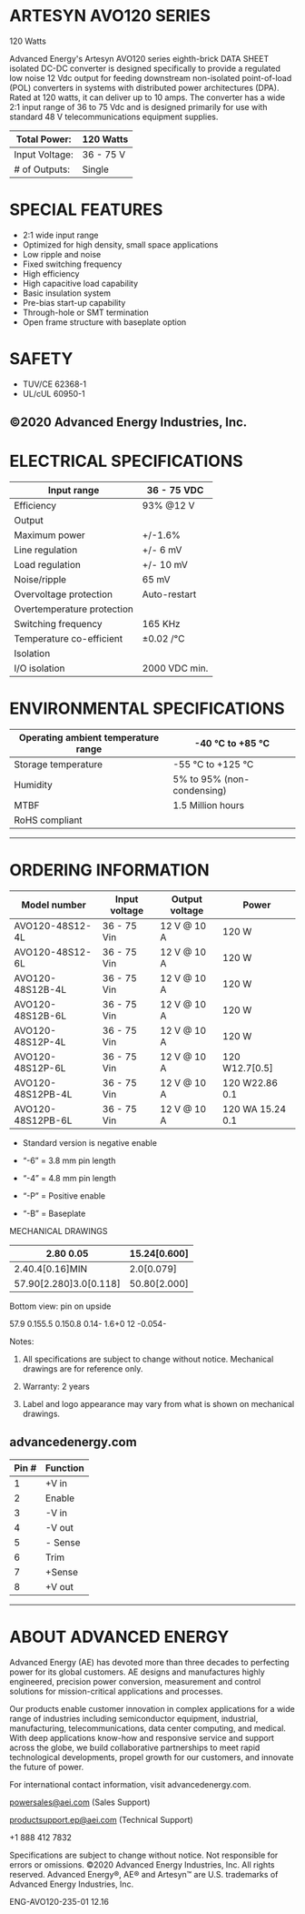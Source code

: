 # ARTESYN AVO120 SERIES

120 Watts

Advanced Energy's Artesyn AVO120 series eighth-brick DATA SHEET isolated DC-DC converter is designed specifically to provide a regulated low noise 12 Vdc output for feeding downstream non-isolated point-of-load (POL) converters in systems with distributed power architectures (DPA). Rated at 120 watts, it can deliver up to 10 amps. The converter has a wide 2:1 input range of 36 to 75 Vdc and is designed primarily for use with standard 48 V telecommunications equipment supplies.

|Total Power:|120 Watts|
|---|---|
|Input Voltage:|36 - 75 V|
|# of Outputs:|Single|

# SPECIAL FEATURES

- 2:1 wide input range
- Optimized for high density, small space applications
- Low ripple and noise
- Fixed switching frequency
- High efficiency
- High capacitive load capability
- Basic insulation system
- Pre-bias start-up capability
- Through-hole or SMT termination
- Open frame structure with baseplate option

# SAFETY

- TUV/CE 62368-1
- UL/cUL 60950-1

©2020 Advanced Energy Industries, Inc.
---
# ELECTRICAL SPECIFICATIONS

|Input range|36 - 75 VDC|
|---|---|
|Efficiency|93% @12 V|
|Output| |
|Maximum power|+/-1.6%|
|Line regulation|+/- 6 mV|
|Load regulation|+/- 10 mV|
|Noise/ripple|65 mV|
|Overvoltage protection|Auto-restart|
|Overtemperature protection| |
|Switching frequency|165 KHz|
|Temperature co-efficient|±0.02 /°C|
|Isolation| |
|I/O isolation|2000 VDC min.|

# ENVIRONMENTAL SPECIFICATIONS

|Operating ambient temperature range|-40 °C to +85 °C|
|---|---|
|Storage temperature|-55 °C to +125 °C|
|Humidity|5% to 95% (non-condensing)|
|MTBF|1.5 Million hours|
|RoHS compliant| |
---
# ORDERING INFORMATION

|Model number|Input voltage|Output voltage|Power|
|---|---|---|---|
|AVO120-48S12-4L|36 - 75 Vin|12 V @ 10 A|120 W|
|AVO120-48S12-6L|36 - 75 Vin|12 V @ 10 A|120 W|
|AVO120-48S12B-4L|36 - 75 Vin|12 V @ 10 A|120 W|
|AVO120-48S12B-6L|36 - 75 Vin|12 V @ 10 A|120 W|
|AVO120-48S12P-4L|36 - 75 Vin|12 V @ 10 A|120 W|
|AVO120-48S12P-6L|36 - 75 Vin|12 V @ 10 A|120 W12.7[0.5]|
|AVO120-48S12PB-4L|36 - 75 Vin|12 V @ 10 A|120 W22.86 0.1|
|AVO120-48S12PB-6L|36 - 75 Vin|12 V @ 10 A|120 WA 15.24 0.1|

- Standard version is negative enable

- “-6” = 3.8 mm pin length

- “-4” = 4.8 mm pin length

- “-P” = Positive enable

- “-B” = Baseplate

MECHANICAL DRAWINGS

|2.80 0.05|15.24[0.600]|
|---|---|
|2.40.4[0.16]MIN|2.0[0.079]|
|57.90[2.280]3.0[0.118]|50.80[2.000]|

Bottom view: pin on upside

57.9   0.155.5   0.150.8   0.14-  1.6+0 12  -0.054-

Notes:

1. All specifications are subject to change without notice. Mechanical drawings are for reference only.

2. Warranty: 2 years

3. Label and logo appearance may vary from what is shown on mechanical drawings.

advancedenergy.com
---
|Pin #|Function|
|---|---|
|1|+V in|
|2|Enable|
|3|-V in|
|4|-V out|
|5|- Sense|
|6|Trim|
|7|+Sense|
|8|+V out|
---
# ABOUT ADVANCED ENERGY

Advanced Energy (AE) has devoted more than three decades to perfecting power for its global customers. AE designs and manufactures highly engineered, precision power conversion, measurement and control solutions for mission-critical applications and processes.

Our products enable customer innovation in complex applications for a wide range of industries including semiconductor equipment, industrial, manufacturing, telecommunications, data center computing, and medical. With deep applications know-how and responsive service and support across the globe, we build collaborative partnerships to meet rapid technological developments, propel growth for our customers, and innovate the future of power.

For international contact information, visit advancedenergy.com.

powersales@aei.com (Sales Support)

productsupport.ep@aei.com (Technical Support)

+1 888 412 7832

Specifications are subject to change without notice. Not responsible for errors or omissions. ©2020 Advanced Energy Industries, Inc. All rights reserved. Advanced Energy®, AE® and Artesyn™ are U.S. trademarks of Advanced Energy Industries, Inc.

ENG-AVO120-235-01 12.16